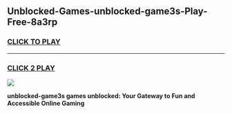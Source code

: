 
## Unblocked-Games-unblocked-game3s-Play-Free-8a3rp
<h3>
<a href="https://premium76.site?title=unblocked-game3s&ref=18A1">CLICK TO PLAY</a></h3>
<hr>

<h3>
<a href="https://premium76.site?title=unblocked-game3s&ref=18A1">CLICK 2 PLAY</a>
  
</h3>

<a href="https://premium76.site?title=unblocked-game3s&ref=18A1"><img src="https://clearcache.store/games.png"></a>


**unblocked-game3s games unblocked: Your Gateway to Fun and Accessible Online Gaming**
